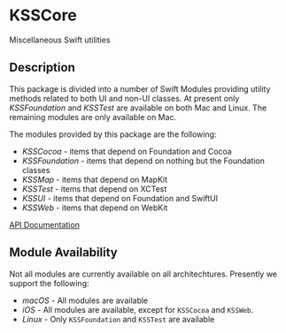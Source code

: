 # KSSCore
Miscellaneous Swift utilities

## Description

This package is divided into a number of Swift Modules providing utility methods related to both
UI and non-UI classes. At present only _KSSFoundation_ and _KSSTest_ are available on both Mac 
and Linux. The remaining modules are only available on Mac.

The modules provided by this package are the following:

* _KSSCocoa_ - items that depend on Foundation and Cocoa
* _KSSFoundation_ - items that depend on nothing but the Foundation classes
* _KSSMap_ - items that depend on MapKit
* _KSSTest_ - items that depend on XCTest
* _KSSUI_ - items that depend on Foundation and SwiftUI
* _KSSWeb_ - items that depend on WebKit

 [API Documentation](https://www.kss.cc/apis/KSSCore/docs/index.html)
 
 ## Module Availability
 
 Not all modules are currently available on all architechtures. Presently we support the following:
 
 * _macOS_ - All modules are available
 * _iOS_ - All modules are available, except for `KSSCocoa` and `KSSWeb`.
 * _Linux_ - Only `KSSFoundation` and `KSSTest` are available
